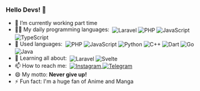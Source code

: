 <h3>Hello Devs! 👋</h3>
<ul>
    <li>
        <span>
            🏢 I’m currently working part time
        </span>
    </li>
    <li>
        <span>
            👨‍💻 My daily programming languages:&nbsp;
            <img align="center" alt="Laravel" src="https://img.shields.io/badge/laravel%20-%23FF2D20.svg?&style=for-the-badge&logo=laravel&logoColor=white">
            <img align="center" alt="PHP" src="https://img.shields.io/badge/php%20-%23777BB4.svg?&style=for-the-badge&logo=php&logoColor=white">
            <img align="center" alt="JavaScript" src="https://img.shields.io/badge/Javascript%20-%23F7DF1E.svg?&style=for-the-badge&logo=javascript&logoColor=222222">
            <img align="center" alt="TypeScript" src="https://img.shields.io/badge/TypeScript%20-%23007ACC.svg?&style=for-the-badge&logo=typescript&logoColor=white">
        </span>
    </li>
    <li>
        <span>
            🚩 Used languages:&nbsp;
            <img align="center" alt="PHP" src="https://img.shields.io/badge/php%20-%23777BB4.svg?&style=for-the-badge&logo=php&logoColor=white">
            <img align="center" alt="JavaScript" src="https://img.shields.io/badge/js%20-%23F7DF1E.svg?&style=for-the-badge&logo=javascript&logoColor=222222">
            <img align="center" alt="Python" src="https://img.shields.io/badge/python%20-%233776AB.svg?&style=for-the-badge&logo=python&logoColor=white">
            <img align="center" alt="C++" src="https://img.shields.io/badge/C++%20-%2300599C.svg?&style=for-the-badge&logo=c%2B%2B&logoColor=white">
            <img align="center" alt="Dart" src="https://img.shields.io/badge/Dart%20-%230175C2.svg?&style=for-the-badge&logo=dart&logoColor=white">
            <img align="center" alt="Go" src="https://img.shields.io/badge/Go%20-%2300ADD8.svg?&style=for-the-badge&logo=go&logoColor=white">
            <img align="center" alt="Java" src="https://img.shields.io/badge/java%20-%23007396.svg?&style=for-the-badge&logo=java&logoColor=white">
        </span>
    </li>
    <li>
        <span>
            🏫 Learning all about:&nbsp;
            <img align="center" alt="Laravel" src="https://img.shields.io/badge/laravel%20-%23FF2D20.svg?&style=for-the-badge&logo=laravel&logoColor=white">
            <img align="center" alt="Svelte" src="https://img.shields.io/badge/svelte%20-%23FF3E00.svg?&style=for-the-badge&logo=svelte&logoColor=white">
        </span>
    </li>
    <li>
        <span>
        📫 How to reach me:&nbsp;
            <a href="https://www.instagram.com/jerrypalmi8/">
                <img align="center" src="https://img.shields.io/badge/Instagram-@jerrypalmi8-E4405F?logo=instagram&style=for-the-badge" alt="Instagram">
            </a>
            <a href="https://t.me/tiaxter">
                <img align="center" src="https://img.shields.io/badge/Telegram-@tiaxter-2CA5E0?logo=telegram&style=for-the-badge" alt="Telegram">
            </a>
          </span>
    </li>
    <li>
        <span>
            😄 My motto:&nbsp;<b>Never give up!</b>
        </span>
    </li>
    <li>
        <span>
          ⚡ Fun fact:&nbsp;I'm a huge fan of Anime and Manga&nbsp;
        </span>
    </li>
</ul>
